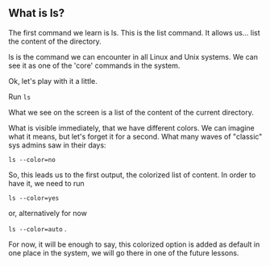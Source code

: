 ## What is ls?
The first command we learn is ls. This is the list command. It allows us... list the content of the directory.

ls is the command we can encounter in all Linux and Unix systems. We can see it as one of the 'core' commands in the system.

Ok, let's play with it a little.

Run `ls`

What we see on the screen is a list of the content of the current directory.

What is visible immediately, that we have different colors. We can imagine what it means, but let's forget it for a second. What many waves of "classic" sys admins saw in their days:

`ls --color=no`

So, this leads us to the first output, the colorized list of content. In order to have it, we need to run

`ls --color=yes`

or, alternatively for now

`ls --color=auto` .

For now, it will be enough to say, this colorized option is added as default in one place in the system, we will go there in one of the future lessons.